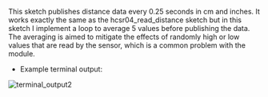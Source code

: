 This sketch publishes distance data every 0.25 seconds in cm and inches. It works exactly the same as the hcsr04_read_distance sketch but in this sketch I implement a loop to average 5 values before publishing the data. The averaging is aimed to mitigate the effects of randomly high or low values that are read by the sensor, which is a common problem with the module.

- Example terminal output:

![terminal_output2](https://github.com/jlautoa645/map_maker_robot/assets/121917210/9479f5e7-ac6c-418d-8503-08d9c3b53c48)
